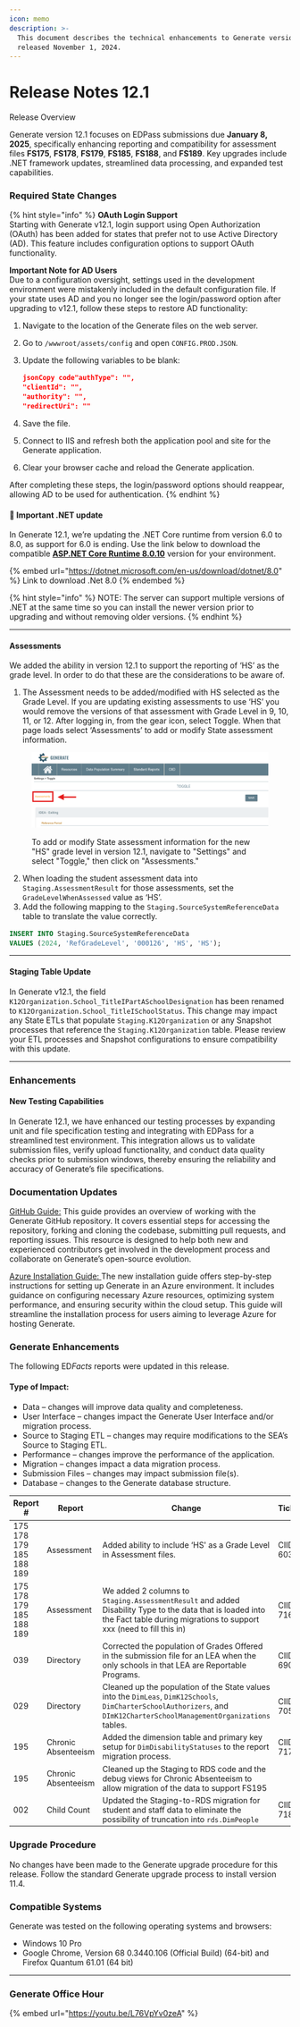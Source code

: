 ```yaml
---
icon: memo
description: >-
  This document describes the technical enhancements to Generate version 12.1
  released November 1, 2024.
---
```


# Release Notes 12.1

Release Overview

Generate version 12.1 focuses on EDPass submissions due **January 8, 2025**, specifically enhancing reporting and compatibility for assessment files **FS175**, **FS178**, **FS179**, **FS185**, **FS188**, and **FS189**. Key upgrades include .NET framework updates, streamlined data processing, and expanded test capabilities.

### Required State Changes

{% hint style="info" %}
**OAuth Login Support**\
Starting with Generate v12.1, login support using Open Authorization (OAuth) has been added for states that prefer not to use Active Directory (AD). This feature includes configuration options to support OAuth functionality.

**Important Note for AD Users**\
Due to a configuration oversight, settings used in the development environment were mistakenly included in the default configuration file. If your state uses AD and you no longer see the login/password option after upgrading to v12.1, follow these steps to restore AD functionality:

1. Navigate to the location of the Generate files on the web server.
2. Go to `/wwwroot/assets/config` and open `CONFIG.PROD.JSON`.
3.  Update the following variables to be blank:

    ```json
    jsonCopy code"authType": "",
    "clientId": "",
    "authority": "",
    "redirectUri": ""
    ```
4. Save the file.
5. Connect to IIS and refresh both the application pool and site for the Generate application.
6. Clear your browser cache and reload the Generate application.

After completing these steps, the login/password options should reappear, allowing AD to be used for authentication.
{% endhint %}

#### 🚨 Important .NET update

In Generate 12.1, we’re updating the .NET Core runtime from version 6.0 to 8.0, as support for 6.0 is ending. Use the link below to download the compatible [**ASP.NET Core Runtime 8.0.10**](https://dotnet.microsoft.com/en-us/download/dotnet/8.0) version for your environment.

{% embed url="https://dotnet.microsoft.com/en-us/download/dotnet/8.0" %}
Link to download .Net 8.0
{% endembed %}

{% hint style="info" %}
NOTE: The server can support multiple versions of .NET at the same time so you can install the newer version prior to upgrading and without removing older versions.
{% endhint %}

***

#### Assessments

We added the ability in version 12.1 to support the reporting of ‘HS’ as the grade level. In order to do that these are the considerations to be aware of.

1. The Assessment needs to be added/modified with HS selected as the Grade Level. If you are updating existing assessments to use ‘HS’ you would remove the versions of that assessment with Grade Level in 9, 10, 11, or 12. After logging in, from the gear icon, select Toggle. When that page loads select ‘Assessments’ to add or modify State assessment information.

<figure><img src="../.gitbook/assets/Release Notes 12.1_Assessments update v2 (1).png" alt="Screenshot of the Generate application interface showing the &#x22;Toggle&#x22; settings page. The &#x22;Assessments&#x22; option is highlighted on the left side, where users can add or modify State assessment information."><figcaption><p>To add or modify State assessment information for the new "HS" grade level in version 12.1, navigate to "Settings" and select "Toggle," then click on "Assessments."</p></figcaption></figure>

2. When loading the student assessment data into `Staging.AssessmentResult` for those assessments, set the `GradeLevelWhenAssessed` value as ‘HS’.
3. Add the following mapping to the `Staging.SourceSystemReferenceData` table to translate the value correctly.

```sql
INSERT INTO Staging.SourceSystemReferenceData
VALUES (2024, 'RefGradeLevel', '000126', 'HS', 'HS');
```

***

#### Staging Table Update

In Generate v12.1, the field `K12Organization.School_TitleIPartASchoolDesignation` has been renamed to `K12Organization.School_TitleISchoolStatus`. This change may impact any State ETLs that populate `Staging.K12Organization` or any Snapshot processes that reference the `Staging.K12Organization` table. Please review your ETL processes and Snapshot configurations to ensure compatibility with this update.

***

### Enhancements

#### New Testing Capabilities

In Generate 12.1, we have enhanced our testing processes by expanding unit and file specification testing and integrating with EDPass for a streamlined test environment. This integration allows us to validate submission files, verify upload functionality, and conduct data quality checks prior to submission windows, thereby ensuring the reliability and accuracy of Generate’s file specifications.

### Documentation Updates

[GitHub Guide:](../developer-guides/github-guide.md) This guide provides an overview of working with the Generate GitHub repository. It covers essential steps for accessing the repository, forking and cloning the codebase, submitting pull requests, and reporting issues. This resource is designed to help both new and experienced contributors get involved in the development process and collaborate on Generate’s open-source evolution.

[Azure Installation Guide: ](../developer-guides/installation/azure-installation-guide.md)The new installation guide offers step-by-step instructions for setting up Generate in an Azure environment. It includes guidance on configuring necessary Azure resources, optimizing system performance, and ensuring security within the cloud setup. This guide will streamline the installation process for users aiming to leverage Azure for hosting Generate.

### Generate Enhancements

The following E&#x44;_&#x46;acts_ reports were updated in this release.

#### Type of Impact:

* Data – changes will improve data quality and completeness.
* User Interface – changes impact the Generate User Interface and/or migration process.
* Source to Staging ETL – changes may require modifications to the SEA’s Source to Staging ETL.
* Performance – changes improve the performance of the application.
* Migration – changes impact a data migration process.
* Submission Files – changes may impact submission file(s).
* Database – changes to the Generate database structure.

<table><thead><tr><th width="136">Report #</th><th width="142">Report</th><th width="275">Change</th><th width="121">Ticket</th><th>Impact<select><option value="fiRQXDTuvxUH" label="Data" color="blue"></option></select></th></tr></thead><tbody><tr><td>175 178 179 185 188 189</td><td>Assessment</td><td>Added ability to include ‘HS' as a Grade Level in Assessment files.</td><td>CIID-6030</td><td><span data-option="fiRQXDTuvxUH">Data</span></td></tr><tr><td>175 178 179 185 188 189</td><td>Assessment</td><td>We added 2 columns to <code>Staging.AssessmentResult</code> and added Disability Type to the data that is loaded into the Fact table during migrations to support xxx (need to fill this in)</td><td>CIID-7166</td><td><span data-option="fiRQXDTuvxUH">Data</span></td></tr><tr><td>039</td><td>Directory</td><td>Corrected the population of Grades Offered in the submission file for an LEA when the only schools in that LEA are Reportable Programs.</td><td>CIID-6904</td><td><span data-option="fiRQXDTuvxUH">Data</span></td></tr><tr><td>029</td><td>Directory</td><td>Cleaned up the population of the State values into the <code>DimLeas</code>, <code>DimK12Schools</code>, <code>DimCharterSchoolAuthorizers</code>, and <code>DImK12CharterSchoolManagementOrganizations</code> tables.</td><td>CIID-7057</td><td><span data-option="fiRQXDTuvxUH">Data</span></td></tr><tr><td>195</td><td>Chronic Absenteeism</td><td>Added the dimension table and primary key setup for <code>DimDisabilityStatuses</code> to the report migration process.</td><td>CIID-7173</td><td><span data-option="fiRQXDTuvxUH">Data</span></td></tr><tr><td>195</td><td>Chronic Absenteeism</td><td>Cleaned up the Staging to RDS code and the debug views for Chronic Absenteeism to allow migration of the data to support FS195</td><td></td><td><span data-option="fiRQXDTuvxUH">Data</span></td></tr><tr><td>002</td><td>Child Count</td><td>Updated the Staging-to-RDS migration for student and staff data to eliminate the possibility of truncation into <code>rds.DimPeople</code></td><td>CIID-7188</td><td><span data-option="fiRQXDTuvxUH">Data</span></td></tr></tbody></table>

### Upgrade Procedure

No changes have been made to the Generate upgrade procedure for this release. Follow the standard Generate upgrade process to install version 11.4.

### Compatible Systems

Generate was tested on the following operating systems and browsers:

* Windows 10 Pro
* Google Chrome, Version 68 0.3440.106 (Official Build) (64-bit) and Firefox Quantum 61.01 (64 bit)

***

### Generate Office Hour

{% embed url="https://youtu.be/L76VpYv0zeA" %}

